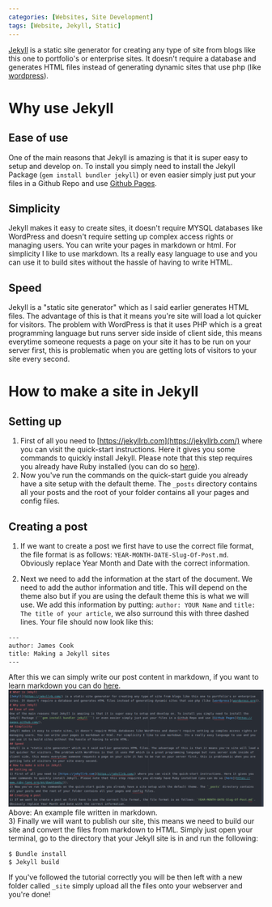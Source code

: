 ```yaml
---
categories: [Websites, Site Development]
tags: [Website, Jekyll, Static]
---
```


[Jekyll](https://jekyllrb.com/) is a static site generator for creating any type of site from blogs like this one to portfolio's or enterprise sites. It doesn't require a database and generates HTML files instead of generating dynamic sites that use php (like [wordpress](wordpress.org)).
# Why use Jekyll
## Ease of use
One of the main reasons that Jekyll is amazing is that it is super easy to setup and develop on. To install you simply need to install the Jekyll Package (```gem install bundler jekyll```) or even easier simply just put your files in a Github Repo and use [Github Pages](https://pages.github.com/).
## Simplicity
Jekyll makes it easy to create sites, it doesn't require MYSQL databases like WordPress and doesn't require setting up complex access rights or managing users. You can write your pages in markdown or html. For simplicity I like to use markdown. Its a really easy language to use and you can use it to build sites without the hassle of having to write HTML.
## Speed
Jekyll is a "static site generator" which as I said earlier generates HTML files. The advantage of this is that it means you're site will load a lot quicker for visitors. The problem with WordPress is that it uses PHP which is a great programming language but runs server side inside of client side, this means everytime someone requests a page on your site it has to be run on your server first, this is problematic when you are getting lots of visitors to your site every second.
# How to make a site in Jekyll
## Setting up
1) First of all you need to [https://jekyllrb.com](https://jekyllrb.com/) where you can visit the quick-start instructions. Here it gives you some commands to quickly install Jekyll. Please note that this step requires you already have Ruby installed (you can do so [here](https://www.ruby-lang.org/en/downloads/)).  
2) Now you've run the commands on the quick-start guide you already have a site setup with the default theme. The `_posts` directory contains all your posts and the root of your folder contains all your pages and config files.
## Creating a post
1) If we want to create a post we first have to use the correct file format, the file format is as follows: `YEAR-MONTH-DATE-Slug-Of-Post.md`. Obviously replace Year Month and Date with the correct information.  

2) Next we need to add the information at the start of the document. We need to add the author information and title. This will depend on the theme also but if you are using the default theme this is what we will use. We add this information by putting: `author: YOUR Name` and `title: The title of your article`, we also surround this with three dashed lines. Your file should now look like this:  
```
---
author: James Cook
title: Making a Jekyll sites
---
```
After this we can simply write our post content in markdown, if you want to learn markdown you can do [here](https://github.com/adam-p/markdown-here/wiki/Markdown-Cheatsheet).  
![An example markdown site](/images/Example-Markdown-File.png)  
Above: An example file written in markdown.  
3) Finally we will want to publish our site, this means we need to build our site and convert the files from markdown to HTML. Simply just open your terminal, go to the directory that your Jekyll site is in and run the following:
```
$ Bundle install
$ Jekyll build
```
If you've followed the tutorial correctly you will be then left with a new folder called `_site` simply upload all the files onto your webserver and you're done!
